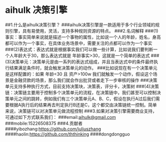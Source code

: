 # aihulk 决策引擎

##1.什么是aihulk决策引擎？
###aihulk决策引擎是一款适用于多个行业领域的规则引擎，具有易使用，灵活，支持多种规则资源的特点。
###2.名词解释
###(1)事实：事实简单来说就是描述一个事物的属性，比如说一个人的年龄，姓名，身高都可以作为一个事实，在具体业务场景中，需要关注的点都可以作为一个事实
###(2)表达式：表达式就是根据事实我们可以做一些计算，比如说我们要判断一个人年龄大于30，那么表达式就是 年龄事实>30，这就是一个简单的表达式
###(3)决策单元：决策单元是由一系列的表达式组成，并且当表达式中的条件最终执行结果满足条件时，就会触发决策单元的动作。
###比如说现在有一个决策单元是这样配置的：如果 年龄<30 且 资产>100w 我们就触发一个动作，假设这个场景是金融贷款的场景，那么我们就会作出批贷或者走下一步审核的操作
###决策单元支持多种执行方式，目前支持决策块，决策表，评分卡，决策树
###(4)决策链：决策链主要用于控制多个决策单元的流程，在决策链中，我们甚至可以控制决策单元之间的跳转，例如我们有三个决策单元A、B、C，假设在执行A过后我们需要根据A执行后的结果再去判定执行B还是C，这个都交由决策链统一控制。简单来说，决策链可以对决策单元做流程控制
###3.如果对决策引擎需要商业支持，可通过如下方式联系我们：
###email:aihulk@gmail.com
###mobile:15226508375
###4.贡献者
####yibozhang:https://github.com/juliuszhang
####haolin:https://github.com/ththinking
####dongdongguo
